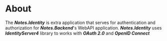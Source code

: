﻿# About

The ***Notes.Identity*** is extra application that serves for authentication and authorization for ***Notes.Backend***'s WebAPI application.
***Notes.Identity*** uses ***IdentityServer4*** library to works with ***OAuth 2.0*** and ***OpenID Connect***